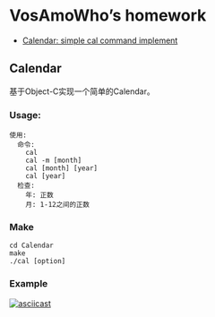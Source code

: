 # VosAmoWho’s homework


- [Calendar: simple cal command implement](#calendar)

## Calendar

基于Object-C实现一个简单的Calendar。

### Usage:

```shell
使用:
  命令:
    cal
    cal -m [month]
    cal [month] [year]
    cal [year]
  检查:
    年: 正数
    月: 1-12之间的正数
```

### Make

```shell
cd Calendar
make
./cal [option]
```

### Example

[![asciicast](https://asciinema.org/a/ZlmQTMcrUSM06hnpv8zyYMc5M.png)](https://asciinema.org/a/ZlmQTMcrUSM06hnpv8zyYMc5M)

